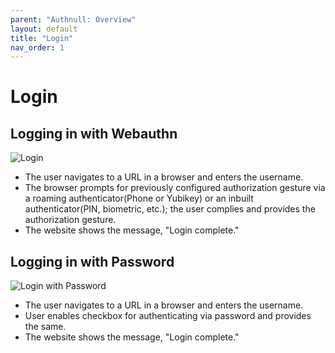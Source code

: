 ```yaml
---
parent: "Authnull: Overview"
layout: default
title: "Login"
nav_order: 1
---
```



# Login

## Logging in with Webauthn

![Login](../../../assets/images/LoginPage.png)

* The user navigates to a URL in a browser and enters the username.
* The browser prompts for previously configured authorization gesture via a roaming authenticator(Phone or Yubikey) or an inbuilt authenticator(PIN, biometric, etc.);
the user complies and provides the authorization gesture.  
* The website shows the message, "Login complete."

## Logging in with Password

![Login with Password](../../../assets/images/LoginPage2.png)

* The user navigates to a URL in a browser and enters the username.
* User enables checkbox for authenticating via password and provides the same.
* The website shows the message, "Login complete."

